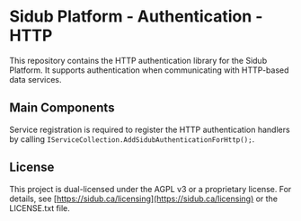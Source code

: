 # Sidub Platform - Authentication - HTTP

This repository contains the HTTP authentication library for the Sidub
Platform. It supports authentication when communicating with HTTP-based
data services.

## Main Components
Service registration is required to register the HTTP authentication
handlers by calling `IServiceCollection.AddSidubAuthenticationForHttp();`.

## License
This project is dual-licensed under the AGPL v3 or a proprietary license. For
details, see [https://sidub.ca/licensing](https://sidub.ca/licensing) or the 
LICENSE.txt file.
